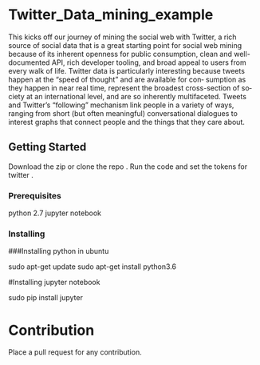 # Twitter_Data_mining_example
This  kicks off our journey of mining the social web with Twitter, a rich source
of social data that is a great starting point for social web mining because of its inherent
openness for public consumption, clean and well-documented API, rich developer
tooling, and broad appeal to users from every walk of life. Twitter data is particularly
interesting because tweets happen at the “speed of thought” and are available for con‐
sumption as they happen in near real time, represent the broadest cross-section of so‐
ciety at an international level, and are so inherently multifaceted. Tweets and Twitter’s
“following” mechanism link people in a variety of ways, ranging from short (but often
meaningful) conversational dialogues to interest graphs that connect people and the
things that they care about.


## Getting Started

Download the zip or clone the repo . Run the code and set the tokens for twitter . 

### Prerequisites

 python 2.7
 jupyter notebook



### Installing

###Installing python in ubuntu
  
  sudo apt-get update
  sudo apt-get install python3.6

#Installing jupyter notebook 
  
  sudo pip install jupyter


# Contribution
Place a pull request for any contribution.

